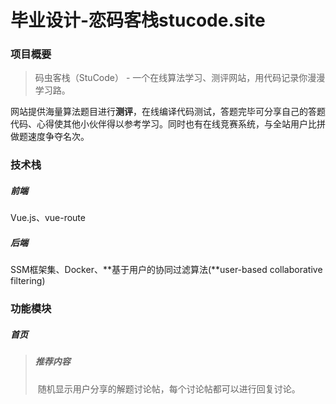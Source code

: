# 毕业设计-恋码客栈stucode.site

### 项目概要

> 码虫客栈（StuCode） -   一个在线算法学习、测评网站，用代码记录你漫漫学习路。

​	网站提供海量算法题目进行**测评**，在线编译代码测试，答题完毕可分享自己的答题代码、心得使其他小伙伴得以参考学习。同时也有在线竞赛系统，与全站用户比拼做题速度争夺名次。

### 技术栈

##### 前端

Vue.js、vue-route

##### 后端

SSM框架集、Docker、**基于用户的协同过滤算法(**user-based collaborative filtering)

### 功能模块

##### 首页

> ##### 推荐内容
>
> ​	随机显示用户分享的解题讨论帖，每个讨论帖都可以进行回复讨论。
>
> ##### 

